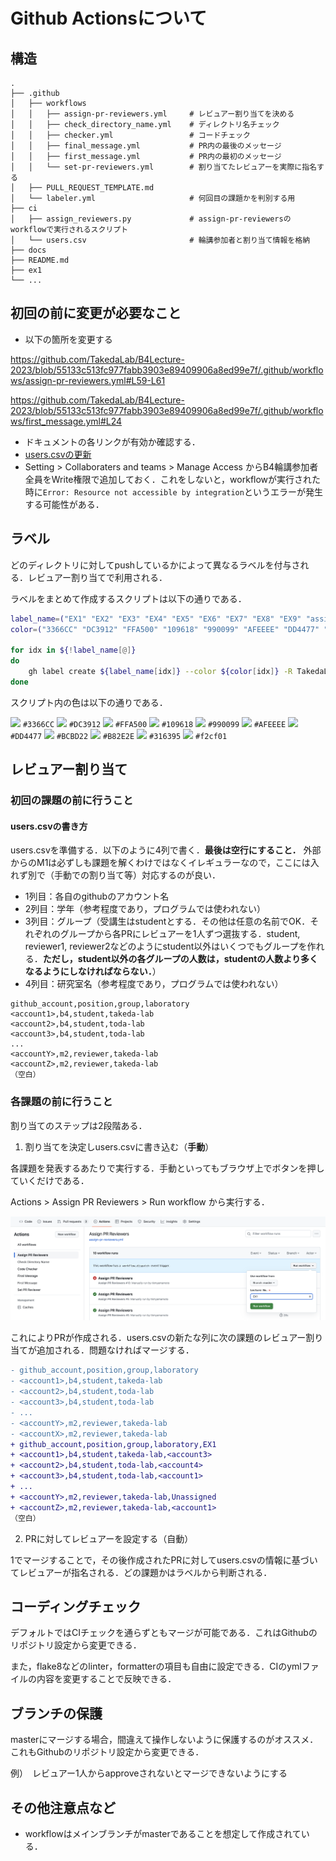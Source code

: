 # Github Actionsについて

## 構造
```shell
.
├── .github
│   ├── workflows
│   │   ├── assign-pr-reviewers.yml     # レビュアー割り当てを決める
│   │   ├── check_directory_name.yml    # ディレクトリ名チェック
│   │   ├── checker.yml                 # コードチェック
│   │   ├── final_message.yml           # PR内の最後のメッセージ
│   │   ├── first_message.yml           # PR内の最初のメッセージ
│   │   └── set-pr-reviewers.yml        # 割り当てたレビュアーを実際に指名する
│   ├── PULL_REQUEST_TEMPLATE.md
│   └── labeler.yml                     # 何回目の課題かを判別する用
├── ci
│   ├── assign_reviewers.py             # assign-pr-reviewersのworkflowで実行されるスクリプト
│   └── users.csv                       # 輪講参加者と割り当て情報を格納
├── docs
├── README.md
├── ex1
└── ...
```

## 初回の前に変更が必要なこと

- 以下の箇所を変更する

https://github.com/TakedaLab/B4Lecture-2023/blob/55133c513fc977fabb3903e89409906a8ed99e7f/.github/workflows/assign-pr-reviewers.yml#L59-L61

https://github.com/TakedaLab/B4Lecture-2023/blob/55133c513fc977fabb3903e89409906a8ed99e7f/.github/workflows/first_message.yml#L24

- ドキュメントの各リンクが有効か確認する．
- [users.csvの更新](#初回の課題の前に行うこと)
- Setting > Collaboraters and teams > Manage Access からB4輪講参加者全員をWrite権限で追加しておく．これをしないと，workflowが実行された時に`Error: Resource not accessible by integration`というエラーが発生する可能性がある．

## ラベル
どのディレクトリに対してpushしているかによって異なるラベルを付与される．レビュアー割り当てで利用される．

ラベルをまとめて作成するスクリプトは以下の通りである．
```bash:create_label.sh
label_name=("EX1" "EX2" "EX3" "EX4" "EX5" "EX6" "EX7" "EX8" "EX9" "assignment" "auto-pr")
color=("3366CC" "DC3912" "FFA500" "109618" "990099" "AFEEEE" "DD4477" "BCBD22" "B82E2E" "316395" "f2cf01")

for idx in ${!label_name[@]}
do
    gh label create ${label_name[idx]} --color ${color[idx]} -R TakedaLab/B4Lecture-XXXX
done
```

スクリプト内の色は以下の通りである．

![](https://via.placeholder.com/16/3366CC/FFFFFF/?text=%20) `#3366CC`
![](https://via.placeholder.com/16/DC3912/FFFFFF/?text=%20) `#DC3912`
![](https://via.placeholder.com/16/FFA500/FFFFFF/?text=%20) `#FFA500`
![](https://via.placeholder.com/16/109618/FFFFFF/?text=%20) `#109618`
![](https://via.placeholder.com/16/990099/FFFFFF/?text=%20) `#990099`
![](https://via.placeholder.com/16/AFEEEE/FFFFFF/?text=%20) `#AFEEEE`
![](https://via.placeholder.com/16/DD4477/FFFFFF/?text=%20) `#DD4477`
![](https://via.placeholder.com/16/BCBD22/FFFFFF/?text=%20) `#BCBD22`
![](https://via.placeholder.com/16/B82E2E/FFFFFF/?text=%20) `#B82E2E`
![](https://via.placeholder.com/16/316395/FFFFFF/?text=%20) `#316395`
![](https://via.placeholder.com/16/f2cf01/FFFFFF/?text=%20) `#f2cf01`

## レビュアー割り当て

### 初回の課題の前に行うこと

#### users.csvの書き方
users.csvを準備する．以下のように4列で書く．**最後は空行にすること．**
外部からのM1は必ずしも課題を解くわけではなくイレギュラーなので，ここには入れず別で（手動での割り当て等）対応するのが良い．

- 1列目：各自のgithubのアカウント名
- 2列目：学年（参考程度であり，プログラムでは使われない）
- 3列目：グループ（受講生はstudentとする．その他は任意の名前でOK．それぞれのグループから各PRにレビュアーを1人ずつ選抜する．student, reviewer1, reviewer2などのようにstudent以外はいくつでもグループを作れる．**ただし，student以外の各グループの人数は，studentの人数より多くなるようにしなければならない．**）
- 4列目：研究室名（参考程度であり，プログラムでは使われない）

```plaintext
github_account,position,group,laboratory
<account1>,b4,student,takeda-lab
<account2>,b4,student,toda-lab
<account3>,b4,student,toda-lab
...
<accountY>,m2,reviewer,takeda-lab
<accountZ>,m2,reviewer,takeda-lab
（空白）
```

### 各課題の前に行うこと
割り当てのステップは2段階ある．

1. 割り当てを決定しusers.csvに書き込む（**手動**）

各課題を発表するあたりで実行する．手動といってもブラウザ上でボタンを押していくだけである．

Actions > Assign PR Reviewers > Run workflow から実行する．

![assign_workflow](./figs/assign_reviewers_workflow.png)

これによりPRが作成される．users.csvの新たな列に次の課題のレビュアー割り当てが追加される．問題なければマージする．

```diff
- github_account,position,group,laboratory
- <account1>,b4,student,takeda-lab
- <account2>,b4,student,toda-lab
- <account3>,b4,student,toda-lab
- ...
- <accountY>,m2,reviewer,takeda-lab
- <accountX>,m2,reviewer,takeda-lab
+ github_account,position,group,laboratory,EX1
+ <account1>,b4,student,takeda-lab,<account3>
+ <account2>,b4,student,toda-lab,<account4>
+ <account3>,b4,student,toda-lab,<account1>
+ ...
+ <accountY>,m2,reviewer,takeda-lab,Unassigned
+ <accountZ>,m2,reviewer,takeda-lab,<account1>
（空白）
```

2. PRに対してレビュアーを設定する（自動）

1でマージすることで，その後作成されたPRに対してusers.csvの情報に基づいてレビュアーが指名される．どの課題かはラベルから判断される．


## コーディングチェック
デフォルトではCIチェックを通らずともマージが可能である．これはGithubのリポジトリ設定から変更できる．

また，flake8などのlinter，formatterの項目も自由に設定できる．CIのymlファイルの内容を変更することで反映できる．

## ブランチの保護
masterにマージする場合，間違えて操作しないように保護するのがオススメ．これもGithubのリポジトリ設定から変更できる．

例）　レビュアー1人からapproveされないとマージできないようにする

## その他注意点など

- workflowはメインブランチがmasterであることを想定して作成されている．
